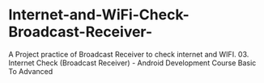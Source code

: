 # Internet-and-WiFi-Check-Broadcast-Receiver-
A Project practice of Broadcast Receiver to check internet and WIFI.  03. Internet Check (Broadcast Receiver) - Android Development Course Basic To Advanced

